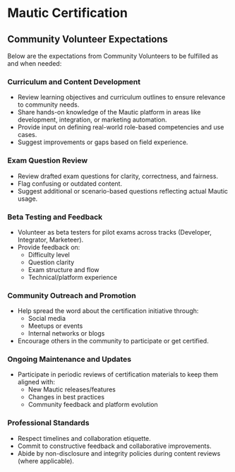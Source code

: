 # Mautic Certification
## Community Volunteer Expectations

Below are the expectations from Community Volunteers to be fulfilled as and when needed:

### Curriculum and Content Development

* Review learning objectives and curriculum outlines to ensure relevance to community needs.
* Share hands-on knowledge of the Mautic platform in areas like development, integration, or marketing automation.
* Provide input on defining real-world role-based competencies and use cases.
* Suggest improvements or gaps based on field experience.

### Exam Question Review

* Review drafted exam questions for clarity, correctness, and fairness.
* Flag confusing or outdated content.
* Suggest additional or scenario-based questions reflecting actual Mautic usage.

### Beta Testing and Feedback

* Volunteer as beta testers for pilot exams across tracks (Developer, Integrator, Marketeer).
* Provide feedback on:
  * Difficulty level
  * Question clarity
  * Exam structure and flow
  * Technical/platform experience

### Community Outreach and Promotion

* Help spread the word about the certification initiative through:
  * Social media
  * Meetups or events
  * Internal networks or blogs
* Encourage others in the community to participate or get certified.

### Ongoing Maintenance and Updates

* Participate in periodic reviews of certification materials to keep them aligned with:
  * New Mautic releases/features
  * Changes in best practices
  * Community feedback and platform evolution

### Professional Standards

* Respect timelines and collaboration etiquette.
* Commit to constructive feedback and collaborative improvements.
* Abide by non-disclosure and integrity policies during content reviews (where applicable). 
